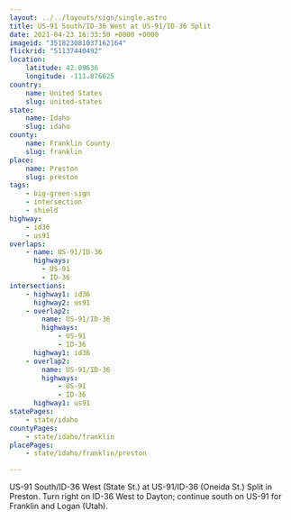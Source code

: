 ```yaml
---
layout: ../../layouts/sign/single.astro
title: US-91 South/ID-36 West at US-91/ID-36 Split
date: 2021-04-23 16:33:50 +0000 +0000
imageid: "351823081037162164"
flickrid: "51137440492"
location:
    latitude: 42.09636
    longitude: -111.876625
country:
    name: United States
    slug: united-states
state:
    name: Idaho
    slug: idaho
county:
    name: Franklin County
    slug: franklin
place:
    name: Preston
    slug: preston
tags:
    - big-green-sign
    - intersection
    - shield
highway:
    - id36
    - us91
overlaps:
    - name: US-91/ID-36
      highways:
        - US-91
        - ID-36
intersections:
    - highway1: id36
      highway2: us91
    - overlap2:
        name: US-91/ID-36
        highways:
            - US-91
            - ID-36
      highway1: id36
    - overlap2:
        name: US-91/ID-36
        highways:
            - US-91
            - ID-36
      highway1: us91
statePages:
    - state/idaho
countyPages:
    - state/idaho/franklin
placePages:
    - state/idaho/franklin/preston

---
```

US-91 South/ID-36 West (State St.) at US-91/ID-36 (Oneida St.) Split in Preston.  Turn right on ID-36 West to Dayton; continue south on US-91 for Franklin and Logan (Utah).